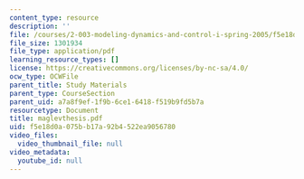 ```yaml
---
content_type: resource
description: ''
file: /courses/2-003-modeling-dynamics-and-control-i-spring-2005/f5e18d0a075bb17a92b4522ea9056780_maglevthesis.pdf
file_size: 1301934
file_type: application/pdf
learning_resource_types: []
license: https://creativecommons.org/licenses/by-nc-sa/4.0/
ocw_type: OCWFile
parent_title: Study Materials
parent_type: CourseSection
parent_uid: a7a8f9ef-1f9b-6ce1-6418-f519b9fd5b7a
resourcetype: Document
title: maglevthesis.pdf
uid: f5e18d0a-075b-b17a-92b4-522ea9056780
video_files:
  video_thumbnail_file: null
video_metadata:
  youtube_id: null
---
```

